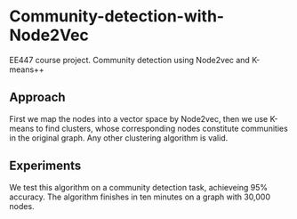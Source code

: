 # Community-detection-with-Node2Vec
EE447 course project. Community detection using Node2vec and K-means++ 
## Approach
First we map the nodes into a vector space by Node2vec, then we use K-means to find clusters, whose corresponding nodes constitute communities in the original graph.
Any other clustering algorithm is valid.
## Experiments
We test this algorithm on a community detection task, achieveing 95% accuracy. The algorithm finishes in ten minutes on a graph with 30,000 nodes.
